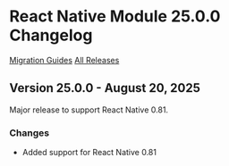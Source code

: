 # React Native Module 25.0.0 Changelog

[Migration Guides](https://github.com/urbanairship/react-native-airship/blob/main/MIGRATION.md)
[All Releases](https://github.com/urbanairship/react-native-airship/releases)

## Version 25.0.0 - August 20, 2025
Major release to support React Native 0.81.

### Changes
- Added support for React Native 0.81
